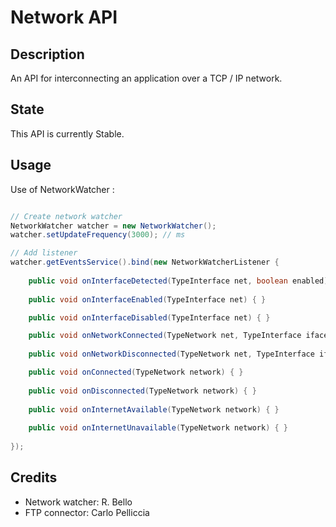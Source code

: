 # Network API

## Description

An API for interconnecting an application over a TCP / IP network.

## State

This API is currently Stable.

## Usage

Use of NetworkWatcher :

```java

// Create network watcher
NetworkWatcher watcher = new NetworkWatcher();
watcher.setUpdateFrequency(3000); // ms

// Add listener
watcher.getEventsService().bind(new NetworkWatcherListener {
	
	public void onInterfaceDetected(TypeInterface net, boolean enabled) {}
	
	public void onInterfaceEnabled(TypeInterface net) { }

	public void onInterfaceDisabled(TypeInterface net) { }

	public void onNetworkConnected(TypeNetwork net, TypeInterface iface, InetAddress addr) { }
	
	public void onNetworkDisconnected(TypeNetwork net, TypeInterface iface, InetAddress addr) { }

	public void onConnected(TypeNetwork network) { }
	
	public void onDisconnected(TypeNetwork network) { }
	
	public void onInternetAvailable(TypeNetwork network) { }
	
	public void onInternetUnavailable(TypeNetwork network) { }
	
});


```

## Credits

- Network watcher: R. Bello
- FTP connector: Carlo Pelliccia